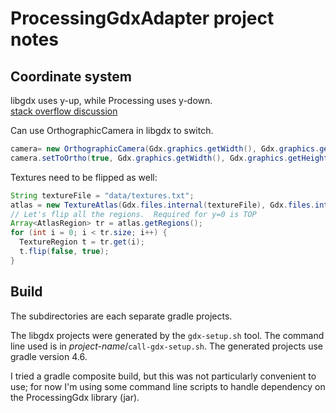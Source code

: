 # ProcessingGdxAdapter project notes



## Coordinate system

libgdx uses y-up, while Processing uses y-down.  
[stack overflow discussion](https://stackoverflow.com/questions/7708379/changing-the-coordinate-system-in-libgdx-java)  

Can use OrthographicCamera in libgdx to switch.

```java
camera= new OrthographicCamera(Gdx.graphics.getWidth(), Gdx.graphics.getHeight());
camera.setToOrtho(true, Gdx.graphics.getWidth(), Gdx.graphics.getHeight());
```

Textures need to be flipped as well:
```java
String textureFile = "data/textures.txt";  
atlas = new TextureAtlas(Gdx.files.internal(textureFile), Gdx.files.internal("data"));  
// Let's flip all the regions.  Required for y=0 is TOP
Array<AtlasRegion> tr = atlas.getRegions();      
for (int i = 0; i < tr.size; i++) {
  TextureRegion t = tr.get(i);
  t.flip(false, true);
}
```

## Build

The subdirectories are each separate gradle projects.

The libgdx projects were generated by the `gdx-setup.sh` tool.  The command
line used is in _project-name_/`call-gdx-setup.sh`.  The generated projects use
gradle version 4.6.

I tried a gradle composite build, but this was not particularly convenient to
use; for now I'm using some command line scripts to handle dependency on the
ProcessingGdx library (jar).

